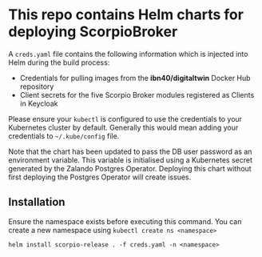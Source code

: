 # This repo contains Helm charts for deploying ScorpioBroker

A `creds.yaml` file contains the following information which is injected into Helm during the build process:
- Credentials for pulling images from the **ibn40/digitaltwin** Docker Hub repository
- Client secrets for the five Scorpio Broker modules registered as Clients in Keycloak

Please ensure your `kubectl` is configured to use the credentials to your Kubernetes cluster by default. Generally this would mean adding your credentials to `~/.kube/config` file.

Note that the chart has been updated to pass the DB user password as an environment variable. This variable is initialised using a Kubernetes secret generated by the Zalando Postgres Operator. Deploying this chart without first deploying the Postgres Operator will create issues.

## Installation

Ensure the namespace exists before executing this command. You can create a new namespace using `kubectl create ns <namespace>`
```
helm install scorpio-release . -f creds.yaml -n <namespace>
```
